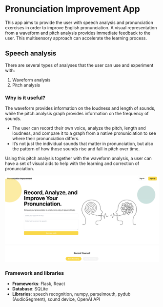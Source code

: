 # Pronunciation Improvement App

This app aims to provide the user with speech analysis and pronunciation exercises in order to improve English pronunciation. 
A visual representation from a waveform and pitch analysis provides immediate feedback to the user.
This multisensory approach can accelerate the learning process.

## Speech analysis
There are several types of analyses that the user can use and experiment with:
1. Waveform analysis
2. Pitch analysis
  
### Why is it useful?
The waveform provides information on the loudness and length of sounds, while the pitch analysis graph provides information on the frequency of sounds.

- The user can record their own voice, analyze the pitch, length and loudness, and compare it to a graph from a native pronuniciation to see where their pronunciation differs.
- It’s not just the individual sounds that matter in pronunciation, but also the pattern of how those sounds rise and fall in pitch over time. 

Using this pitch analysis together with the waveform analysis, a user can have a set of visual aids to help with the learning and correction of pronunciation. 

![Audio analysis](https://github.com/julia-sam/improve-speech/blob/master/app.png?raw=true)

### Framework and libraries
- **Frameworks**: Flask, React
- **Database**: SQLite
- **Libraries**: speech recognition, numpy, parselmouth, pydub (AudioSegment), sound device, OpenAI API

